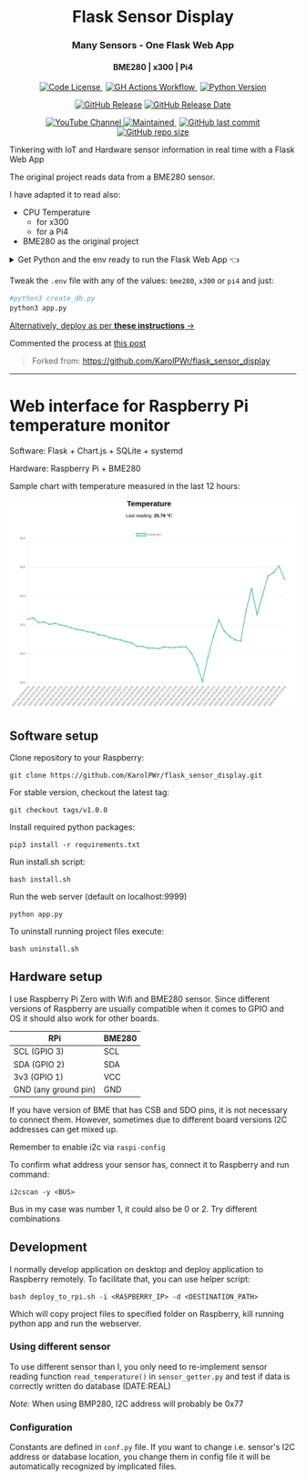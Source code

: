 <div align="center">
  <h1>Flask Sensor Display</h1>
</div>

<div align="center">
  <h3>Many Sensors - One Flask Web App</h3>
</div>

<div align="center">
  <h4>BME280 | x300 | Pi4 </h3>
</div>


<div align="center">
  <a href="https://github.com/JAlcocerT/Streamlit-MultiChat?tab=GPL-3.0-1-ov-file" style="margin-right: 5px;">
    <img alt="Code License" src="https://img.shields.io/badge/License-GPLv3-blue.svg" />
  </a>
  <a href="https://github.com/JAlcocerT/Streamlit-MultiChat/actions/workflows/Streamlit_GHA_MultiArch.yml" style="margin-right: 5px;">
    <img alt="GH Actions Workflow" src="https://github.com/JAlcocerT/Streamlit-MultiChat/actions/workflows/Streamlit_GHA_MultiArch.yml/badge.svg" />
  </a>

  <a href="https://www.python.org/downloads/release/python-312">
    <img alt="Python Version" src="https://img.shields.io/badge/python-3.12-blue.svg" />
  </a>
</div>

<div align="center">

[![GitHub Release](https://img.shields.io/github/release/JAlcocerT/Streamlit-MultiChat/all.svg)](https://github.com/JAlcocerT/Streamlit-MultiChat/releases)
[![GitHub Release Date](https://img.shields.io/github/release-date-pre/JAlcocerT/Streamlit-MultiChat.svg)](https://github.com/JAlcocerT/Streamlit-MultiChat/releases)

</div>

<p align="center">

  <a href="https://youtube.com/@JAlcocerTech">
    <img alt="YouTube Channel" src="https://img.shields.io/badge/YouTube-Channel-red" />
  </a>
  <a href="https://GitHub.com/JAlcocerT/Docker/graphs/commit-activity" style="margin-right: 5px;">
    <img alt="Maintained" src="https://img.shields.io/badge/Maintained%3F-yes-green.svg" />
  </a>
  <a href="https://github.com/JAlcocerT/Docker">
    <img alt="GitHub last commit" src="https://img.shields.io/github/last-commit/JAlcocerT/Docker" />
  </a>
  <a href="https://github.com/JAlcocerT/Docker">
    <img alt="GitHub repo size" src="https://img.shields.io/github/repo-size/JAlcocerT/Docker" />
  </a>
</p>

Tinkering with IoT and Hardware sensor information in real time with a Flask Web App


The original project reads data from a BME280 sensor.

I have adapted it to read also:

* CPU Temperature
    * for x300
    * for a Pi4
* BME280 as the original project


<details>
  <summary>Get Python and the env ready to run the Flask Web App 👈</summary>
  &nbsp;

```sh
sudo apt update
sudo apt install build-essential software-properties-common -y
sudo add-apt-repository ppa:deadsnakes/ppa
sudo apt update

sudo apt install python3.11 -y
```

```sh
sudo apt install python3-pip
sudo apt install python3.10-venv
#apt install python3.12-venv
#sudo apt install python3.12-dev
```


```sh
git clone https://github.com/JAlcocerT/flask_sensor_display
#git clone https://github.com/KarolPWr/flask_sensor_display.git
#git checkout tags/v1.0.0
```

```sh
#python -m venv solvingerror_venv #create the venv
python3 -m venv flaskwebapp_venv #create the venv

#solvingerror_venv\Scripts\activate #activate venv (windows)
source flaskwebapp_venv/bin/activate #(linux)
```

```sh
pip3 install -r requirements.txt
```

</details>

Tweak the `.env` file with any of the values: `bme280`, `x300` or `pi4` and just:

```sh
#python3 create_db.py
python3 app.py
```

[Alternatively, deploy as per **these instructions** →](https://github.com/JAlcocerT/flask_sensor_display/tree/main/Z_DeployMe)

Commented the process at [this post](https://jalcocert.github.io/JAlcocerT/web-apps-with-flask/)

> Forked from: https://github.com/KarolPWr/flask_sensor_display

---

# Web interface for Raspberry Pi temperature monitor

Software: Flask + Chart.js + SQLite + systemd

Hardware: Raspberry Pi + BME280

Sample chart with temperature measured in the last 12 hours:

![Alt text](chart.png?raw=true "Optional Title")

## Software setup

Clone repository to your Raspberry:

    git clone https://github.com/KarolPWr/flask_sensor_display.git

For stable version, checkout the latest tag:

    git checkout tags/v1.0.0

Install required python packages:

    pip3 install -r requirements.txt

Run install.sh script:

    bash install.sh 

Run the web server (default on localhost:9999)

    python app.py

To uninstall running project files execute:

    bash uninstall.sh

## Hardware setup 

I use Raspberry Pi Zero with Wifi and BME280 sensor. Since different versions of Raspberry are usually compatible when
it comes to GPIO and OS it should also work for other boards.

| RPi                  | BME280 |
|----------------------|--------|
| SCL (GPIO 3)         | SCL    |
| SDA (GPIO 2)         | SDA    |
| 3v3 (GPIO 1)         | VCC    |
| GND (any ground pin) | GND    |

If you have version of BME that has CSB and SDO pins, it is not necessary to connect them. However, sometimes due to
different board versions I2C addresses can get mixed up. 

Remember to enable i2c via `raspi-config`

To confirm what address your sensor has, connect it to Raspberry and run command:

    i2cscan -y <BUS>

Bus in my case was number 1, it could also be 0 or 2. Try different combinations 

## Development 

I normally develop application on desktop and deploy application to Raspberry remotely. To facilitate that, you can use helper script:

    bash deploy_to_rpi.sh -i <RASPBERRY_IP> -d <DESTINATION_PATH>

Which will copy project files to specified folder on Raspberry, kill running python app and run the webserver. 

### Using different sensor 

To use different sensor than I, you only need to re-implement sensor reading function `read_temperature()` in `sensor_getter.py` 
and test if data is correctly written do database (DATE:REAL)

*Note:* When using BMP280, I2C address will probably be 0x77

### Configuration

Constants are defined in `conf.py` file. If you want to change i.e. sensor's I2C address or database location, you change 
them in config file it will be automatically recognized by implicated files. 


